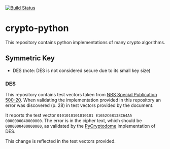 [![Build Status](https://travis-ci.org/kyle-fredrickson/crypto-python.svg?branch=main)](https://travis-ci.com/github/kyle-fredrickson/crypto-python)

# crypto-python
This repository contains python implementations of many crypto algorithms.

## Symmetric Key
* DES (note: DES is not considered secure due to its small key size)

### DES
This repository contains test vectors taken from [NBS Special Publication 500-20](https://nvlpubs.nist.gov/nistpubs/Legacy/SP/nbsspecialpublication500-20e1977.pdf).
When validating the implementation provided in this repository an error was discovered (p. 28) in test vectors provided by the document.

It reports the test vector `0101010101010101 E1652C6B138C64A5 0000000040000000`. The error is in the cipher text, which should be `0000000400000000`, as validated by the [PyCryptodome](https://github.com/Legrandin/pycryptodome) implementation of DES.

This change is reflected in the test vectors provided.

